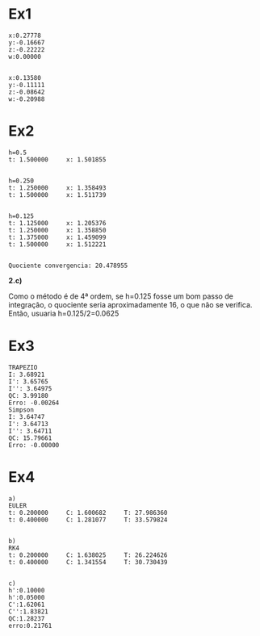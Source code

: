 # Ex1
```
x:0.27778
y:-0.16667
z:-0.22222
w:0.00000


x:0.13580
y:-0.11111
z:-0.08642
w:-0.20988
```
# Ex2
```
h=0.5
t: 1.500000     x: 1.501855


h=0.250
t: 1.250000     x: 1.358493
t: 1.500000     x: 1.511739


h=0.125
t: 1.125000     x: 1.205376
t: 1.250000     x: 1.358850
t: 1.375000     x: 1.459099
t: 1.500000     x: 1.512221


Quociente convergencia: 20.478955
```
**2.c)**

Como o método é de 4ª ordem, se h=0.125 fosse um bom passo de integração, o quociente seria aproximadamente 16, o que não se verifica.
Então, usuaria h=0.125/2=0.0625
# Ex3
```
TRAPEZIO
I: 3.68921
I': 3.65765
I'': 3.64975
QC: 3.99180
Erro: -0.00264
Simpson
I: 3.64747
I': 3.64713
I'': 3.64711
QC: 15.79661
Erro: -0.00000
```
# Ex4
```
a)
EULER
t: 0.200000     C: 1.600682     T: 27.986360
t: 0.400000     C: 1.281077     T: 33.579824


b)
RK4
t: 0.200000     C: 1.638025     T: 26.224626
t: 0.400000     C: 1.341554     T: 30.730439


c)
h':0.10000
h':0.05000
C':1.62061
C'':1.83821
QC:1.28237
erro:0.21761
```
